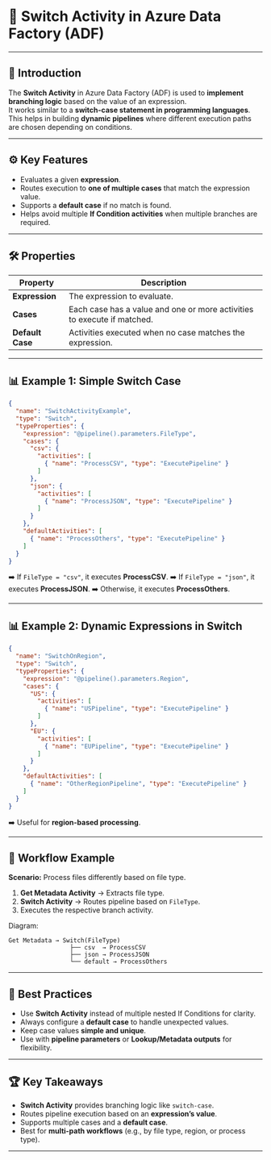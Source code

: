 # 📝 Switch Activity in Azure Data Factory (ADF)

---

## 📌 Introduction
The **Switch Activity** in Azure Data Factory (ADF) is used to **implement branching logic** based on the value of an expression.  
It works similar to a **switch-case statement in programming languages**.  
This helps in building **dynamic pipelines** where different execution paths are chosen depending on conditions.

---

## ⚙️ Key Features
- Evaluates a given **expression**.  
- Routes execution to **one of multiple cases** that match the expression value.  
- Supports a **default case** if no match is found.  
- Helps avoid multiple **If Condition activities** when multiple branches are required.  

---

## 🛠️ Properties

| Property         | Description |
|------------------|-------------|
| **Expression**   | The expression to evaluate. |
| **Cases**        | Each case has a value and one or more activities to execute if matched. |
| **Default Case** | Activities executed when no case matches the expression. |

---

## 📊 Example 1: Simple Switch Case
```json
{
  "name": "SwitchActivityExample",
  "type": "Switch",
  "typeProperties": {
    "expression": "@pipeline().parameters.FileType",
    "cases": {
      "csv": {
        "activities": [
          { "name": "ProcessCSV", "type": "ExecutePipeline" }
        ]
      },
      "json": {
        "activities": [
          { "name": "ProcessJSON", "type": "ExecutePipeline" }
        ]
      }
    },
    "defaultActivities": [
      { "name": "ProcessOthers", "type": "ExecutePipeline" }
    ]
  }
}
````

➡️ If `FileType = "csv"`, it executes **ProcessCSV**.
➡️ If `FileType = "json"`, it executes **ProcessJSON**.
➡️ Otherwise, it executes **ProcessOthers**.

---

## 📊 Example 2: Dynamic Expressions in Switch

```json
{
  "name": "SwitchOnRegion",
  "type": "Switch",
  "typeProperties": {
    "expression": "@pipeline().parameters.Region",
    "cases": {
      "US": {
        "activities": [
          { "name": "USPipeline", "type": "ExecutePipeline" }
        ]
      },
      "EU": {
        "activities": [
          { "name": "EUPipeline", "type": "ExecutePipeline" }
        ]
      }
    },
    "defaultActivities": [
      { "name": "OtherRegionPipeline", "type": "ExecutePipeline" }
    ]
  }
}
```

➡️ Useful for **region-based processing**.

---

## 🚀 Workflow Example

**Scenario:** Process files differently based on file type.

1. **Get Metadata Activity** → Extracts file type.
2. **Switch Activity** → Routes pipeline based on `FileType`.
3. Executes the respective branch activity.

Diagram:

```
Get Metadata → Switch(FileType)
                 ├── csv  → ProcessCSV
                 ├── json → ProcessJSON
                 └── default → ProcessOthers
```

---

## 🎯 Best Practices

* Use **Switch Activity** instead of multiple nested If Conditions for clarity.
* Always configure a **default case** to handle unexpected values.
* Keep case values **simple and unique**.
* Use with **pipeline parameters** or **Lookup/Metadata outputs** for flexibility.

---

## 🏆 Key Takeaways

* **Switch Activity** provides branching logic like `switch-case`.
* Routes pipeline execution based on an **expression’s value**.
* Supports multiple cases and a **default case**.
* Best for **multi-path workflows** (e.g., by file type, region, or process type).

---

